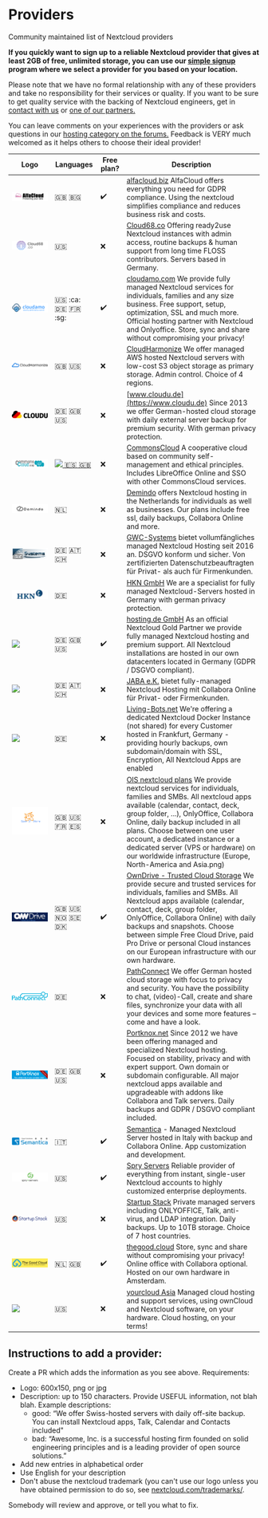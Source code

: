 # Providers

Community maintained list of Nextcloud providers

**If you quickly want to sign up to a reliable Nextcloud provider that gives at least 2GB of free, unlimited storage, you can use our [simple signup](https://nextcloud.com/signup/) program where we select a provider for you based on your location.**

Please note that we have no formal relationship with any of these providers and take no responsibility for their services or quality. If you want to be sure to get quality service with the backing of Nextcloud engineers, get in [contact with us](https://nextcloud.com/enterprise/buy/) or [one of our partners.](https://nextcloud.com/partners/)

You can leave comments on your experiences with the providers or ask questions in our [hosting category on the forums.](https://help.nextcloud.com/c/hosting) Feedback is VERY much welcomed as it helps others to choose their ideal provider!


| Logo          | Languages     | Free plan?    | Description  |
| ------------- | ------------- | ------------- |------------- |
|<a href="https://www.alfacloud.biz"> ![](https://raw.githubusercontent.com/alfabg/providers/master/logos/logo_transparent.png)</a> | :gb: :bulgaria: | ✔️ | [alfacloud.biz](https://www.alfacloud.biz) AlfaCloud offers everything you need for GDPR compliance. Using the nextcloud simplifies compliance and reduces business risk and costs. |
|<a href="https://cloud68.co"> ![](https://github.com/nextcloud/providers/raw/master/logos/Cloud68.co.png)</a> | :us: | ❌ | [Cloud68.co](https://cloud68.co) Offering ready2use Nextcloud instances with admin access, routine backups & human support from long time FLOSS contributors. Servers based in Germany. |
|<a href="https://cloudamo.com"> ![](https://github.com/nextcloud/providers/raw/master/logos/cloudamo.com.png)</a> | :us: :ca: :de: :fr: :sg:| ✔️ | [cloudamo.com](https://cloudamo.com) We provide fully managed Nextcloud services for individuals, families and any size business. Free support, setup, optimization, SSL and much more. Official hosting partner with Nextcloud and Onlyoffice. Store, sync and share without compromising your privacy! |
|<a href="https://cloudharmonize.com"> ![](https://github.com/nextcloud/providers/raw/master/logos/cloudharmonize.png)</a> | :uk: :us:| ❌ | [CloudHarmonize](https://cloudharmonize.com) We offer managed AWS hosted Nextcloud servers with low-cost S3 object storage as primary storage. Admin control. Choice of 4 regions. |
|<a href="https://www.cloudu.de"> ![](https://github.com/nextcloud/providers/raw/master/logos/www.cloudu.de.png)</a> | :de: :gb: :us: | ❌ | [www.cloudu.de](https://www.cloudu.de) Since 2013 we offer German-hosted cloud storage with daily external server backup for premium security. With german privacy protection. |
|<a href="https://commonscloud.coop"> ![](https://github.com/nextcloud/providers/raw/master/logos/commonscloud.png)</a> |<a href=""> ![](https://upload.wikimedia.org/wikipedia/commons/thumb/e/ef/Icona_bandera_Catalunya.png/16px-Icona_bandera_Catalunya.png) :es: :uk: | ❌ | [CommonsCloud](https://commonscloud.coop) A cooperative cloud based on community self-management and ethical principles. Includes LibreOffice Online and SSO with other CommonsCloud services. |
|<a href="https://demindo.com"> ![](https://github.com/nextcloud/providers/raw/master/logos/demindo.png)  | :netherlands: | ❌ | [Demindo](https://demindo.com) offers Nextcloud hosting in the Netherlands for individuals as well as businesses. Our plans include free ssl, daily backups, Collabora Online and more. |
|<a href="https://gwc-systems.de"> ![](https://github.com/nextcloud/providers/raw/master/logos/gwc_systems.png)</a> | :de: :austria: :switzerland: | ❌ | [GWC-Systems](https://gwc-systems.de) bietet vollumfängliches managed Nextcloud Hosting seit 2016 an. DSGVO konform und sicher. Von zertifizierten Datenschutzbeauftragten für Privat- als auch für Firmenkunden.  |
|<a href="https://www.hkn.de/nextcloud-server.php"> ![](https://github.com/nextcloud/providers/raw/master/logos/hkn.jpg)</a> | :de: | ❌ | [HKN GmbH](https://www.hkn.de/nextcloud-server.php) We are a specialist for fully managed Nextcloud-Servers hosted in Germany with german privacy protection. |
| <a href="https://hosting.de">![](logos/hosting.de.png)</a> | :de: :gb: :us: | ✔️ | [hosting.de GmbH](https://hosting.de) As an official Nextcloud Gold Partner we provide fully managed Nextcloud hosting and premium support. All Nextcloud installations are hosted in our own datacenters located in Germany (GDPR / DSGVO compliant). |
|<a href="https://www.jaba.hosting/nextcloud/"> ![](https://user-images.githubusercontent.com/9932751/77157559-e572b400-6aa1-11ea-99de-ed0e5b8210ac.jpg)</a> | :de: :austria: :switzerland: | ❌ | [JABA e.K.](https://www.jaba.hosting/nextcloud/) bietet fully-managed Nextcloud Hosting mit Collabora Online für Privat- oder Firmenkunden. |
|<a href="">  ![](logos/Living-bots.net.png)</a> | :de: | ❌ | [Living-Bots.net](https://living-bots.net) We're offering a dedicated Nextcloud Docker Instance (not shared) for every Customer hosted in Frankfurt, Germany - providing hourly backups, own subdomain/domain with SSL, Encryption, All Nextcloud Apps are enabled |
|<a href=""> ![](https://raw.githubusercontent.com/nextcloud/providers/master/logos/OpenITStore.png)</a> | :gb: :us: :fr: :es: | ❌ | [OIS nextcloud plans](https://openitstore.com/nextcloud/) We provide nextcloud services for individuals, families and SMBs. All nextcloud apps available (calendar, contact, deck, group folder, ...), OnlyOffice, Collabora Online, daily backup included in all plans. Choose between one user account, a dedicated instance or a dedicated server (VPS or hardware) on our worldwide infrastructure (Europe, North-America and Asia.png)</a> |
|<a href="https://owndrive.com/"> ![](https://raw.githubusercontent.com/nextcloud/providers/master/logos/OwnDrive.png)</a> | :gb: :us: :norway: :sweden: :denmark: | ✔️ | [OwnDrive - Trusted Cloud Storage](https://owndrive.com/) We provide secure and trusted services for individuals, families and SMBs. All Nextcloud apps available (calendar, contact, deck, group folder, OnlyOffice, Collabora Online) with daily backups and snapshots. Choose between simple Free Cloud Drive, paid Pro Drive or personal Cloud instances on our European infrastructure with our own hardware. |
|<a href="https://pathconnect.de"> ![](https://github.com/moritz76/PathConnect/raw/master/PathConnectLogo.png)</a> | :de: | ❌ | [PathConnect](https://pathconnect.de) We offer German hosted cloud storage with focus to privacy and security. You have the possibility to chat, (video)-Call, create and share files, synchronize your data with all your devices and some more features – come and have a look.|
|<a href="https://portknox.net"> ![](https://github.com/nextcloud/providers/raw/master/logos/portknox.png)</a> | :de: :gb: :us: | ❌ | [Portknox.net](https://portknox.net) Since 2012 we have been offering managed and specialized Nextcloud hosting. Focused on stability, privacy and with expert support. Own domain or subdomain configurable. All major nextcloud apps available and upgradeable with addons like Collabora and Talk servers. Daily backups and GDPR / DSGVO compliant included.|
|<a href="https://www.s7a.it/products_cloudsystem"> ![](https://github.com/nextcloud/providers/raw/master/logos/semantica.png)</a> | :it: | ✔️ | [Semantica](https://www.s7a.it/products_cloudsystem) - Managed Nextcloud Server hosted in Italy with backup and Collabora Online. App customization and development. |
|<a href="https://www.spryservers.net/nextcloud"> ![](https://github.com/nextcloud/providers/raw/master/logos/spryservers.png)</a> | :us: | ✔️ |[Spry Servers](https://www.spryservers.net/nextcloud) Reliable provider of everything from instant, single-user Nextcloud accounts to highly customized enterprise deployments. |
|<a href="https://startupstack.tech/"> ![](https://github.com/nextcloud/providers/raw/master/logos/startupstack.png)</a> | :us: | ❌ | [Startup Stack](https://startupstack.tech/) Private managed servers including ONLYOFFICE, Talk, anti-virus, and LDAP integration. Daily backups. Up to 10TB storage. Choice of 7 host countries. |
|<a href="https://thegood.cloud"> ![](https://raw.githubusercontent.com/nextcloud/providers/master/logos/thegoodcloud.png)</a> | :netherlands: :uk: | ✔️ | [thegood.cloud](https://thegood.cloud) Store, sync and share without compromising your privacy! Online office with Collabora optional. Hosted on our own hardware in Amsterdam. |
|<a href="https://yourcloud.asia/">  ![](logos/yourcloud-asia-banner-600x150-6.png)</a> | :us: | ❌ | [yourcloud Asia](https://yourcloud.asia/) Managed cloud hosting and support services, using ownCloud and Nextcloud software, on your hardware. Cloud hosting, on your terms! |


## Instructions to add a provider:

Create a PR which adds the information as you see above. Requirements:
* Logo: 600x150, png or jpg
* Description: up to 150 characters. Provide USEFUL information, not blah blah. Example descriptions:
    * good: “We offer Swiss-hosted servers with daily off-site backup. You can install Nextcloud apps, Talk, Calendar and Contacts included"
    * bad: “Awesome, Inc. is a successful hosting firm founded on solid engineering principles and is a leading provider of open source solutions.”
* Add new entries in alphabetical order
* Use English for your description
* Don't abuse the nextcloud trademark (you can't use our logo unless you have obtained permission to do so, see [nextcloud.com/trademarks/](https://nextcloud.com/trademarks/).

Somebody will review and approve, or tell you what to fix.

